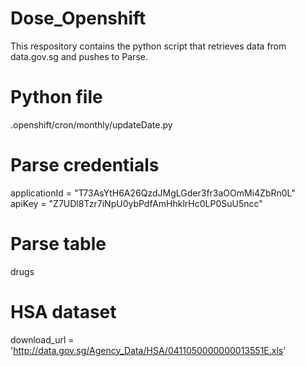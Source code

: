 # Dose_Openshift
This respository contains the python script that retrieves data from data.gov.sg and pushes to Parse.

# Python file
.openshift/cron/monthly/updateDate.py

# Parse credentials
applicationId = "T73AsYtH6A26QzdJMgLGder3fr3aOOmMi4ZbRn0L"
apiKey = "Z7UDl8Tzr7iNpU0ybPdfAmHhklrHc0LP0SuU5ncc"

# Parse table
drugs

# HSA dataset
download_url = 'http://data.gov.sg/Agency_Data/HSA/0411050000000013551E.xls'
